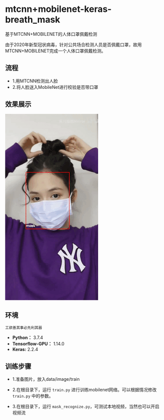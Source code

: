 # mtcnn+mobilenet-keras-breath_mask
基于MTCNN+MOBILENET的人体口罩佩戴检测

由于2020年新型冠状病毒，针对公共场合检测人员是否佩戴口罩，故用MTCNN+MOBILENET完成一个人体口罩佩戴检测。

## 流程

 - 1.用MTCNN检测出人脸
 - 2.将人脸送入MobileNet进行校验是否带口罩

## 效果展示

![mask_demo](data/video/3.gif)

## 环境

`工欲善其事必先利其器`

- **Python：** 3.7.4
- **Tensorflow-GPU：** 1.14.0
- **Keras:** 2.2.4


## 训练步骤

 - 1.准备图片，放入data/image/train

 - 2.在根目录下，运行 `train.py` 进行训练mobilenet网络。可以根据情况修改 `train.py` 中的参数。

 - 3.在根目录下，运行 `mask_recognize.py`，可测试本地视频，当然也可以开启视频流



